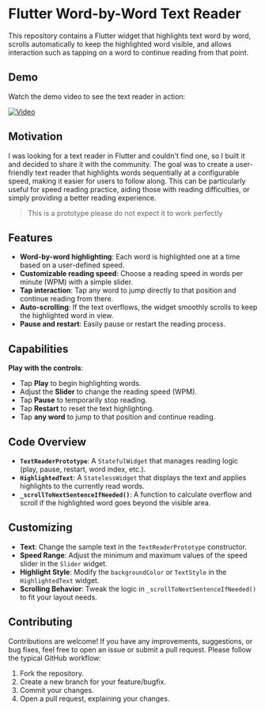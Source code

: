 # Flutter Word-by-Word Text Reader

This repository contains a Flutter widget that highlights text word by word, scrolls automatically to keep the highlighted word visible, and allows interaction such as tapping on a word to continue reading from that point.

## Demo

Watch the demo video to see the text reader in action:

[![Video](https://raw.githubusercontent.com/callmephil/flutter_text_reader_prototype/demo/text_reader_highlight_demo.jpg)](https://raw.githubusercontent.com/callmephil/flutter_text_reader_prototype/demo/text_reader_highlight_demo.mp4)

## Motivation

I was looking for a text reader in Flutter and couldn't find one, so I built it and decided to share it with the community. The goal was to create a user-friendly text reader that highlights words sequentially at a configurable speed, making it easier for users to follow along. This can be particularly useful for speed reading practice, aiding those with reading difficulties, or simply providing a better reading experience.

> This is a prototype please do not expect it to work perfectly

## Features

- **Word-by-word highlighting**: Each word is highlighted one at a time based on a user-defined speed.
- **Customizable reading speed**: Choose a reading speed in words per minute (WPM) with a simple slider.
- **Tap interaction**: Tap any word to jump directly to that position and continue reading from there.
- **Auto-scrolling**: If the text overflows, the widget smoothly scrolls to keep the highlighted word in view.
- **Pause and restart**: Easily pause or restart the reading process.

## Capabilities

**Play with the controls**:

- Tap **Play** to begin highlighting words.
- Adjust the **Slider** to change the reading speed (WPM).
- Tap **Pause** to temporarily stop reading.
- Tap **Restart** to reset the text highlighting.
- Tap **any word** to jump to that position and continue reading.

## Code Overview

- **`TextReaderPrototype`**: A `StatefulWidget` that manages reading logic (play, pause, restart, word index, etc.).
- **`HighlightedText`**: A `StatelessWidget` that displays the text and applies highlights to the currently read words.
- **`_scrollToNextSentenceIfNeeded()`**: A function to calculate overflow and scroll if the highlighted word goes beyond the visible area.

## Customizing

- **Text**: Change the sample text in the `TextReaderPrototype` constructor.
- **Speed Range**: Adjust the minimum and maximum values of the speed slider in the `Slider` widget.
- **Highlight Style**: Modify the `backgroundColor` or `TextStyle` in the `HighlightedText` widget.
- **Scrolling Behavior**: Tweak the logic in `_scrollToNextSentenceIfNeeded()` to fit your layout needs.

## Contributing

Contributions are welcome! If you have any improvements, suggestions, or bug fixes, feel free to open an issue or submit a pull request. Please follow the typical GitHub workflow:

1. Fork the repository.
2. Create a new branch for your feature/bugfix.
3. Commit your changes.
4. Open a pull request, explaining your changes.
